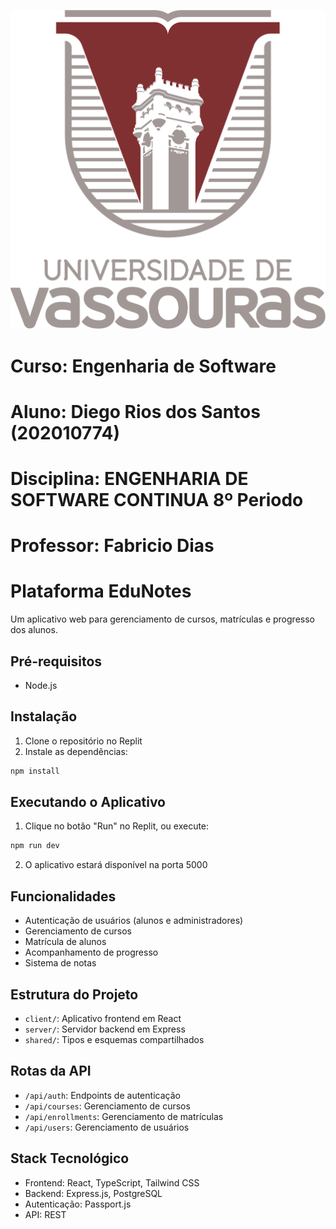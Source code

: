 ![alt text](https://github.com/DiegoWebwork/estrutura-de-dados/blob/main/universidade%20de%20vassouras%20Vertical.png)

# Curso: Engenharia de Software
# Aluno: Diego Rios dos Santos (202010774)
# Disciplina: ENGENHARIA DE SOFTWARE CONTINUA 8º Periodo
# Professor: Fabricio Dias

# Plataforma EduNotes

Um aplicativo web para gerenciamento de cursos, matrículas e progresso dos alunos.

## Pré-requisitos

- Node.js

## Instalação

1. Clone o repositório no Replit
2. Instale as dependências:
```bash
npm install
```

## Executando o Aplicativo

1. Clique no botão "Run" no Replit, ou execute:
```bash
npm run dev
```

2. O aplicativo estará disponível na porta 5000

## Funcionalidades

- Autenticação de usuários (alunos e administradores)
- Gerenciamento de cursos
- Matrícula de alunos
- Acompanhamento de progresso
- Sistema de notas

## Estrutura do Projeto

- `client/`: Aplicativo frontend em React
- `server/`: Servidor backend em Express
- `shared/`: Tipos e esquemas compartilhados

## Rotas da API

- `/api/auth`: Endpoints de autenticação
- `/api/courses`: Gerenciamento de cursos
- `/api/enrollments`: Gerenciamento de matrículas
- `/api/users`: Gerenciamento de usuários

## Stack Tecnológico

- Frontend: React, TypeScript, Tailwind CSS
- Backend: Express.js, PostgreSQL
- Autenticação: Passport.js
- API: REST
